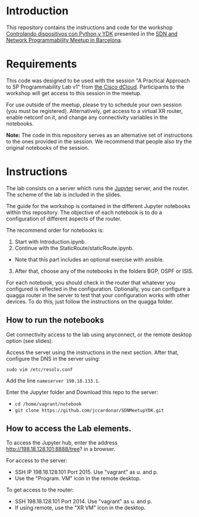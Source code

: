 # Introduction
This repository contains the instructions and code for the workshop [Controlando dispositivos con Python y YDK](https://www.meetup.com/es-ES/SDN-and-Network-Programmability-Meetup-in-Barcelona/events/248055664/)  presented in the [SDN and Network Programmability Meetup in Barcelona](https://www.meetup.com/es-ES/SDN-and-Network-Programmability-Meetup-in-Barcelona).

# Requirements
This code was designed to be used with the session "A Practical Approach to SP Programmability Lab v1" from [the Cisco dCloud](https://dcloud.cisco.com/). Participants to the workshop will get access to this session in the meetup. 

For use outside of the meetup, please try to schedule your own session (you must be registered). Alternatively, get access to a virtual XR router, enable netconf on it, and change any connectivity variables in the notebooks.

**Note:** The code in this repository serves as an alternative set of instructions to the ones provided in the session. We recommend that people also try the original notebooks of the session.

# Instructions

The lab consists on a server which runs the [Jupyter](http://jupyter.org/) server, and the router. The scheme of the lab is included in the slides.

The guide for the workshop is contained in the different Jupyter notebooks within this repository. The objective of each notebook is to do a configuration of different aspects of the router. 

The recommend order for notebooks is:
1. Start with Introduction.ipynb.
2. Continue with the StaticRoute/staticRoute.ipynb. 
  * Note that this part includes an optional exercise with ansible.
3. After that, choose any of the notebooks in the folders BGP, OSPF or ISIS.

For each notebook, you should check in the router that whatever you configured is reflected in the configuration. Optionally, you can configure a quagga router in the server to test that your configuration works with other devices. To do this, just follow the instructions on the quagga folder. 

## How to run the notebooks

Get connectivity access to the lab using anyconnect, or the remote desktop option (see slides). 

Access the server using the instructions in the next section. After that, configure the DNS in the server using:

`sudo vim /etc/resolv.conf` 

Add the line `nameserver 198.18.133.1`.

Enter the Jupyter folder and Download this repo to the server: 
* `cd /home/vagrant/notebook`
* `git clone https://github.com/jccardonar/SDNMeetupYDK.git`

## How to access the Lab elements.

To access the Jupyter hub, enter the address http://198.18.128.101:8888/tree? in a browser.

For access to the server:
* SSH IP 198.18.128.101 Port 2015. Use "vagrant" as u. and p.
* Use the "Program. VM" icon in the remote desktop.

To get access to the router:
* SSH 198.18.128.101 Port 2014. Use "vagrant" as u. and p.
* If using remote, use the "XR VM" icon in the desktop.
